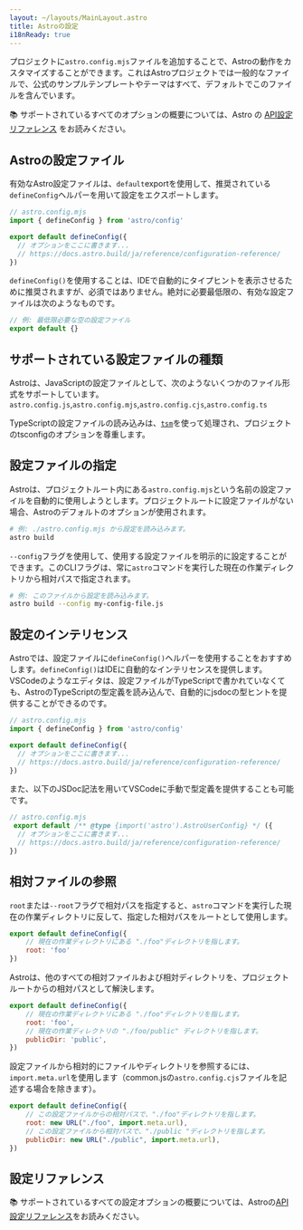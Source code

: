 ```yaml
---
layout: ~/layouts/MainLayout.astro
title: Astroの設定
i18nReady: true
---
```


プロジェクトに`astro.config.mjs`ファイルを追加することで、Astroの動作をカスタマイズすることができます。これはAstroプロジェクトでは一般的なファイルで、公式のサンプルテンプレートやテーマはすべて、デフォルトでこのファイルを含んでいます。

📚 サポートされているすべてのオプションの概要については、Astro の [API設定リファレンス](/ja/reference/configuration-reference/) をお読みください。

## Astroの設定ファイル

有効なAstro設定ファイルは、`default`exportを使用して、推奨されている`defineConfig`ヘルパーを用いて設定をエクスポートします。

```js
// astro.config.mjs
import { defineConfig } from 'astro/config'

export default defineConfig({
  // オプションをここに書きます...
  // https://docs.astro.build/ja/reference/configuration-reference/
})
```

`defineConfig()`を使用することは、IDEで自動的にタイプヒントを表示させるために推奨されますが、必須ではありません。絶対に必要最低限の、有効な設定ファイルは次のようなものです。

```js
// 例: 最低限必要な空の設定ファイル
export default {}
```

## サポートされている設定ファイルの種類

Astroは、JavaScriptの設定ファイルとして、次のようないくつかのファイル形式をサポートしています。 `astro.config.js`,`astro.config.mjs`,`astro.config.cjs`,`astro.config.ts`

TypeScriptの設定ファイルの読み込みは、[`tsm`](https://github.com/lukeed/tsm)を使って処理され、プロジェクトのtsconfigのオプションを尊重します。
## 設定ファイルの指定

Astroは、プロジェクトルート内にある`astro.config.mjs`という名前の設定ファイルを自動的に使用しようとします。プロジェクトルートに設定ファイルがない場合、Astroのデフォルトのオプションが使用されます。

```bash
# 例: ./astro.config.mjs から設定を読み込みます。 
astro build
```

`--config`フラグを使用して、使用する設定ファイルを明示的に設定することができます。このCLIフラグは、常に`astro`コマンドを実行した現在の作業ディレクトリから相対パスで指定されます。

```bash
# 例: このファイルから設定を読み込みます。
astro build --config my-config-file.js
```

## 設定のインテリセンス

Astroでは、設定ファイルに`defineConfig()`ヘルパーを使用することをおすすめします。`defineConfig()`はIDEに自動的なインテリセンスを提供します。VSCodeのようなエディタは、設定ファイルがTypeScriptで書かれていなくても、AstroのTypeScriptの型定義を読み込んで、自動的にjsdocの型ヒントを提供することができるのです。

```js
// astro.config.mjs
import { defineConfig } from 'astro/config'

export default defineConfig({
  // オプションをここに書きます...
  // https://docs.astro.build/ja/reference/configuration-reference/
})
```
また、以下のJSDoc記法を用いてVSCodeに手動で型定義を提供することも可能です。

```js
// astro.config.mjs
 export default /** @type {import('astro').AstroUserConfig} */ ({
  // オプションをここに書きます...
  // https://docs.astro.build/ja/reference/configuration-reference/
})
```

## 相対ファイルの参照

`root`または`--root`フラグで相対パスを指定すると、`astro`コマンドを実行した現在の作業ディレクトリに反して、指定した相対パスをルートとして使用します。

```js
export default defineConfig({
    // 現在の作業ディレクトリにある "./foo"ディレクトリを指します。
    root: 'foo'
})
```

Astroは、他のすべての相対ファイルおよび相対ディレクトリを、プロジェクトルートからの相対パスとして解決します。

```js
export default defineConfig({
    // 現在の作業ディレクトリにある "./foo"ディレクトリを指します。
    root: 'foo',
    // 現在の作業ディレクトリの "./foo/public" ディレクトリを指します。
    publicDir: 'public',
})
```

設定ファイルから相対的にファイルやディレクトリを参照するには、`import.meta.url`を使用します（common.jsの`astro.config.cjs`ファイルを記述する場合を除きます）。

```js
export default defineConfig({
    // この設定ファイルからの相対パスで、"./foo"ディレクトリを指します。
    root: new URL("./foo", import.meta.url),
    // この設定ファイルから相対パスで、"./public "ディレクトリを指します。
    publicDir: new URL("./public", import.meta.url),
})
```

## 設定リファレンス

📚 サポートされているすべての設定オプションの概要については、Astroの[API設定リファレンス](/ja/reference/configuration-reference/)をお読みください。
